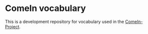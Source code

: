 # ComeIn vocabulary

This is a development repository for vocabulary used in the [ComeIn-Project](https://www.uni-due.de/comein/).
